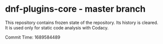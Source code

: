 # dnf-plugins-core - master branch

This repository contains frozen state of the repository.
Its history is cleared. It is used only for static code
analysis with Codacy.

Commit Time: 1689584489